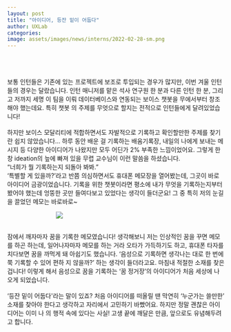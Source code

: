 ```yaml
---
layout: post
title: "아이디어, 등잔 밑이 어둡다"
author: UXLab
categories:
image: assets/images/news/interns/2022-02-28-sm.png
---
```


<br><br><br>
보통 인턴들은 기존에 있는 프로젝트에 보조로 투입되는 경우가 많지만, 이번 겨울 인턴들의 경우는 달랐습니다. 인턴 매니저를 맡은 석사 연구원 한 분과 다른 인턴 한 분, 그리고 저까지 세명 이 팀을 이뤄 데이터베이스와 연동되는 보이스 챗봇을 무에서부터 창조해야 했는데요. 특히 챗봇 의 주제를 무엇으로 할지는 전적으로 인턴들에게 달려있었습니다!
<br><br>
하지만 보이스 모달리티에 적합하면서도 자발적으로 기록하고 확인할만한 주제를 찾기란 쉽지 않았습니다... 하루 동안 배운 걸 기록하는 배움기록장, 내일의 나에게 보내는 메시지 등 다양한 아이디어가 나왔지만 모두 어딘가 2% 부족한 느낌이었어요. 그렇게 한창 ideation의 늪에 빠져 있을 무렵 교수님이 이런 말씀을 하셨습니다.
<br>
“너희가 뭘 기록하는지 되돌아 봐봐.”
<br>
‘특별할 게 있을까?’라고 반쯤 의심하면서도 휴대폰 메모장을 열어봤는데, 그곳이 바로 아이디어 금광이었습니다. 기록을 위한 챗봇이라면 평소에 내가 무엇을 기록하는지부터 봤어야 했는데 엉뚱한 곳만 들여다보고 있었다는 생각이 들더군요! 그 중 특히 저의 눈길을 끌었던 메모는 바로바로~
<br>
<figure style = "float:center; margin-right: 60%; text-align: center">
    <img src="{{site.baseurl}}/assets/images/news/interns/2022-02-28-sm.png">
</figure>
<br>
잠에서 깨자마자 꿈을 기록한 메모였습니다! 생각해보니 저는 인상적인 꿈을 꾸면 메모를 하곤 하는데, 일어나자마자 메모를 하는 거라 오타가 가득하기도 하고, 휴대폰 타자를 치다보면 꿈을 까먹게 돼 아쉽기도 했습니다. ‘음성으로 기록하면 생각나는 대로 한 번에 쭉 기록할 수 있어 편하 지 않을까?’ 하는 생각이 들더라고요. 마침내 적절한 소재를 찾은 겁니다! 이렇게 해서 음성으로 꿈을 기록하는 ‘꿈 정거장’의 아이디어가 처음 세상에 나오게 되었습니다.
<br><br>
‘등잔 밑이 어둡다'라는 말이 있죠? 처음 아이디어를 떠올릴 땐 막연히 ‘누군가는 쓸만한’ 소재를 찾아야 한다고 생각하고 자리에서 고민하기 바빴어요. 하지만 정말 괜찮은 아이디어는 이미 나 의 행적 속에 있다는 사실! 고생 끝에 깨달은 만큼, 앞으로도 유념해두려고 합니다.
<br><br>